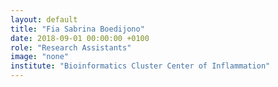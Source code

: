 ```yaml
---
layout: default
title: "Fia Sabrina Boedijono"
date: 2018-09-01 00:00:00 +0100
role: "Research Assistants"
image: "none"
institute: "Bioinformatics Cluster Center of Inflammation"
---
```

